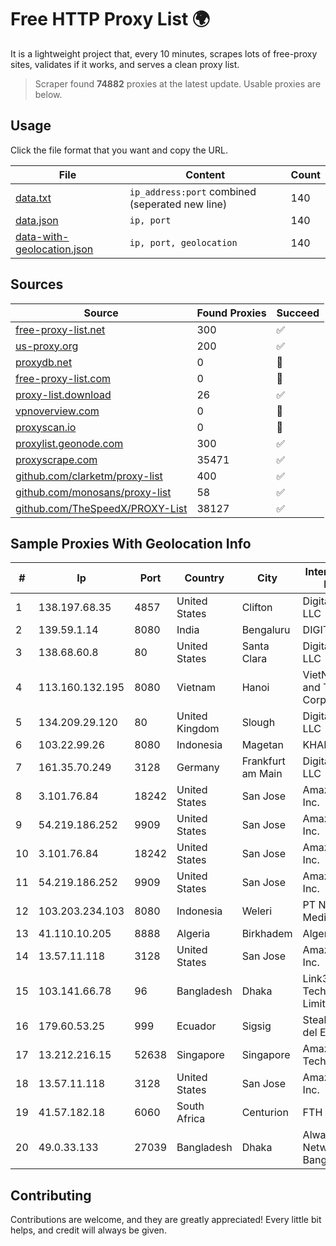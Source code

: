 
# Free HTTP Proxy List 🌍

It is a lightweight project that, every 10 minutes, scrapes lots of free-proxy sites, validates if it works, and serves a clean proxy list.


> Scraper found **74882** proxies at the latest update. Usable proxies are below.

## Usage

Click the file format that you want and copy the URL.


|File|Content|Count|
|----|-------|-----|
|[data.txt](https://raw.githubusercontent.com/themiralay/Proxy-List-World/master/data.txt)|`ip_address:port` combined (seperated new line)|140|
|[data.json](https://raw.githubusercontent.com/themiralay/Proxy-List-World/master/data.json)|`ip, port`|140|
|[data-with-geolocation.json](https://raw.githubusercontent.com/themiralay/Proxy-List-World/master/data-with-geolocation.json)|`ip, port, geolocation`|140|

## Sources

|Source|Found Proxies|Succeed|
|------|-------------|-------|
|[free-proxy-list.net](https://free-proxy-list.net)|300|✅|
|[us-proxy.org](https://www.us-proxy.org)|200|✅|
|[proxydb.net](http://proxydb.net)|0|🚫|
|[free-proxy-list.com](https://free-proxy-list.com/?page=&port=&type%5B%5D=http&type%5B%5D=https&up_time=0&search=Search)|0|🚫|
|[proxy-list.download](https://www.proxy-list.download/HTTP)|26|✅|
|[vpnoverview.com](https://vpnoverview.com/privacy/anonymous-browsing/free-proxy-servers)|0|🚫|
|[proxyscan.io](https://www.proxyscan.io)|0|🚫|
|[proxylist.geonode.com](https://proxylist.geonode.com/api/proxy-list?limit=300&page=1&sort_by=lastChecked&sort_type=desc&protocols=http,https)|300|✅|
|[proxyscrape.com](https://api.proxyscrape.com/v2/?request=displayproxies&protocol=http&timeout=10000&country=all&ssl=all&anonymity=all)|35471|✅|
|[github.com/clarketm/proxy-list](https://raw.githubusercontent.com/clarketm/proxy-list/master/proxy-list-raw.txt)|400|✅|
|[github.com/monosans/proxy-list](https://raw.githubusercontent.com/monosans/proxy-list/main/proxies/http.txt)|58|✅|
|[github.com/TheSpeedX/PROXY-List](https://raw.githubusercontent.com/TheSpeedX/PROXY-List/master/http.txt)|38127|✅|


## Sample Proxies With Geolocation Info

|#|Ip|Port|Country|City|Internet Service Provider|
|-|--|----|-------|----|-------------------------|
|1|138.197.68.35|4857|United States|Clifton|DigitalOcean, LLC|
|2|139.59.1.14|8080|India|Bengaluru|DIGITALOCEAN|
|3|138.68.60.8|80|United States|Santa Clara|DigitalOcean, LLC|
|4|113.160.132.195|8080|Vietnam|Hanoi|VietNam Post and Telecom Corporation|
|5|134.209.29.120|80|United Kingdom|Slough|DigitalOcean, LLC|
|6|103.22.99.26|8080|Indonesia|Magetan|KHALISTAGROUP|
|7|161.35.70.249|3128|Germany|Frankfurt am Main|DigitalOcean, LLC|
|8|3.101.76.84|18242|United States|San Jose|Amazon.com, Inc.|
|9|54.219.186.252|9909|United States|San Jose|Amazon.com, Inc.|
|10|3.101.76.84|18242|United States|San Jose|Amazon.com, Inc.|
|11|54.219.186.252|9909|United States|San Jose|Amazon.com, Inc.|
|12|103.203.234.103|8080|Indonesia|Weleri|PT Nesta Indo Media|
|13|41.110.10.205|8888|Algeria|Birkhadem|Algerie Telecom|
|14|13.57.11.118|3128|United States|San Jose|Amazon.com, Inc.|
|15|103.141.66.78|96|Bangladesh|Dhaka|Link3 Technologies Limited|
|16|179.60.53.25|999|Ecuador|Sigsig|Stealth Telecom del Ecuador|
|17|13.212.216.15|52638|Singapore|Singapore|Amazon Technologies Inc.|
|18|13.57.11.118|3128|United States|San Jose|Amazon.com, Inc.|
|19|41.57.182.18|6060|South Africa|Centurion|FTH SCR P20|
|20|49.0.33.133|27039|Bangladesh|Dhaka|Always On Network Bangladesh Ltd.|



## Contributing

Contributions are welcome, and they are greatly appreciated! Every
little bit helps, and credit will always be given.

